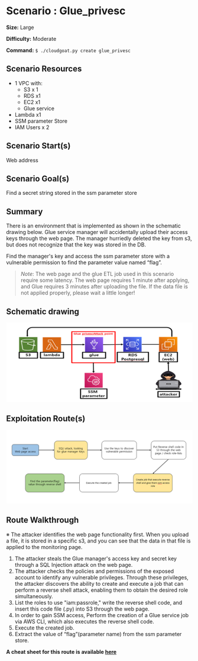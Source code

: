 # Scenario : Glue_privesc

**Size:** Large

**Difficulty:** Moderate

**Command:** `$ ./cloudgoat.py create glue_privesc`

## Scenario Resources

- 1 VPC with:
    - S3  x 1
    - RDS x1
    - EC2 x1
    - Glue service
- Lambda x1
- SSM parameter Store
- IAM Users x 2

## Scenario Start(s)

Web address

## Scenario Goal(s)

Find a secret string stored in the ssm parameter store

## Summary

There is an environment that is implemented as shown in the schematic drawing below. Glue service manager will accidentally upload their access keys through the web page. The manager hurriedly deleted the key from s3, but does not recognize that the key was stored in the DB.

Find the manager's key and access the ssm parameter store with a vulnerable permission to find the parameter value named “flag”.

> *Note*: The web page and the glue ETL job used in this scenario require some latency. The web page requires 1 minute after applying, and Glue requires 3 minutes after uploading the file. If the data file is not applied properly, please wait a little longer!



## Schematic drawing

![Schematic drawing](assets/image2.png)

## Exploitation Route(s)

![Scenario Route(s)](assets/image.png)

## Route Walkthrough

※ The attacker identifies the web page functionality first. When you upload a file, it is stored in a specific s3, and you can see that the data in that file is applied to the monitoring page.

1. The attacker steals the Glue manager's access key and secret key through a SQL Injection attack on the web page.
2. The attacker checks the policies and permissions of the exposed account to identify any vulnerable privileges. Through these privileges, the attacker discovers the ability to create and execute a job that can perform a reverse shell attack, enabling them to obtain the desired role simultaneously.
3. List the roles to use "iam:passrole," write the reverse shell code, and insert this code file (.py) into S3 through the web page.
4. In order to gain SSM access, Perform the creation of a Glue service job via AWS CLI, which also executes the reverse shell code.
5. Execute the created job.
6. Extract the value of “flag”(parameter name) from the ssm parameter store.

**A cheat sheet for this route is available [here](./cheat_sheet.md)**
